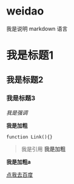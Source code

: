 # weidao
我是说明 
markdown 语言
# 我是标题1
## 我是标题2
### 我是标题3
*我是强调*

**我是加粗**

`function Link(){}`
>我是引用
**我是加粗**

**我是加粗a**

[点我去百度](http://www.baidu.com)
